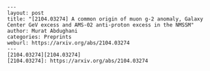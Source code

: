     ---
    layout: post
    title: "[2104.03274] A common origin of muon g-2 anomaly, Galaxy Center GeV excess and AMS-02 anti-proton excess in the NMSSM"
    author: Murat Abdughani
    categories: Preprints
    weburl: https://arxiv.org/abs/2104.03274
    ---
    [2104.03274][2104.03274]
    [2104.03274]: https://arxiv.org/abs/2104.03274
